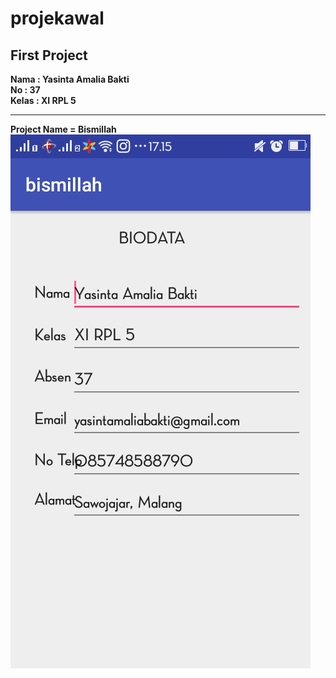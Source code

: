 # projekawal
<b> First Project <b>
--------------------------------------------


Nama  : Yasinta Amalia Bakti<br>
No    : 37<br>
Kelas : XI RPL 5<br>

---------------------------------------------
Project Name = Bismillah
![alt text](https://github.com/yasintamaliaab/projekawal/blob/master/1.png)
